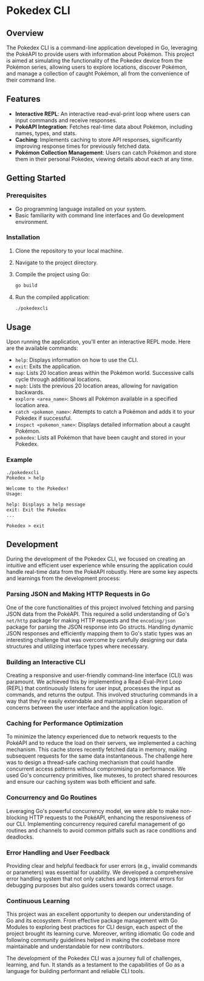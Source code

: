 # Pokedex CLI

## Overview

The Pokedex CLI is a command-line application developed in Go, leveraging the PokéAPI to provide users with information about Pokémon. This project is aimed at simulating the functionality of the Pokedex device from the Pokémon series, allowing users to explore locations, discover Pokémon, and manage a collection of caught Pokémon, all from the convenience of their command line.

## Features

- **Interactive REPL**: An interactive read-eval-print loop where users can input commands and receive responses.
- **PokéAPI Integration**: Fetches real-time data about Pokémon, including names, types, and stats.
- **Caching**: Implements caching to store API responses, significantly improving response times for previously fetched data.
- **Pokémon Collection Management**: Users can catch Pokémon and store them in their personal Pokedex, viewing details about each at any time.

## Getting Started

### Prerequisites

- Go programming language installed on your system.
- Basic familiarity with command line interfaces and Go development environment.

### Installation

1. Clone the repository to your local machine.
2. Navigate to the project directory.
3. Compile the project using Go:

    ```bash
    go build
    ```

4. Run the compiled application:

    ```bash
    ./pokedexcli
    ```

## Usage

Upon running the application, you'll enter an interactive REPL mode. Here are the available commands:

- `help`: Displays information on how to use the CLI.
- `exit`: Exits the application.
- `map`: Lists 20 location areas within the Pokémon world. Successive calls cycle through additional locations.
- `mapb`: Lists the previous 20 location areas, allowing for navigation backwards.
- `explore <area_name>`: Shows all Pokémon available in a specified location area.
- `catch <pokemon_name>`: Attempts to catch a Pokémon and adds it to your Pokedex if successful.
- `inspect <pokemon_name>`: Displays detailed information about a caught Pokémon.
- `pokedex`: Lists all Pokémon that have been caught and stored in your Pokedex.

### Example

```plaintext
./pokedexcli
Pokedex > help

Welcome to the Pokedex!
Usage:

help: Displays a help message
exit: Exit the Pokedex
...

Pokedex > exit
```

## Development

During the development of the Pokedex CLI, we focused on creating an intuitive and efficient user experience while ensuring the application could handle real-time data from the PokéAPI robustly. Here are some key aspects and learnings from the development process:

### Parsing JSON and Making HTTP Requests in Go

One of the core functionalities of this project involved fetching and parsing JSON data from the PokéAPI. This required a solid understanding of Go's `net/http` package for making HTTP requests and the `encoding/json` package for parsing the JSON response into Go structs. Handling dynamic JSON responses and efficiently mapping them to Go's static types was an interesting challenge that was overcome by carefully designing our data structures and utilizing interface types where necessary.

### Building an Interactive CLI

Creating a responsive and user-friendly command-line interface (CLI) was paramount. We achieved this by implementing a Read-Eval-Print Loop (REPL) that continuously listens for user input, processes the input as commands, and returns the output. This involved structuring commands in a way that they're easily extendable and maintaining a clean separation of concerns between the user interface and the application logic.

### Caching for Performance Optimization

To minimize the latency experienced due to network requests to the PokéAPI and to reduce the load on their servers, we implemented a caching mechanism. This cache stores recently fetched data in memory, making subsequent requests for the same data instantaneous. The challenge here was to design a thread-safe caching mechanism that could handle concurrent access patterns without compromising on performance. We used Go's concurrency primitives, like mutexes, to protect shared resources and ensure our caching system was both efficient and safe.

### Concurrency and Go Routines

Leveraging Go's powerful concurrency model, we were able to make non-blocking HTTP requests to the PokéAPI, enhancing the responsiveness of our CLI. Implementing concurrency required careful management of go routines and channels to avoid common pitfalls such as race conditions and deadlocks.

### Error Handling and User Feedback

Providing clear and helpful feedback for user errors (e.g., invalid commands or parameters) was essential for usability. We developed a comprehensive error handling system that not only catches and logs internal errors for debugging purposes but also guides users towards correct usage.

### Continuous Learning

This project was an excellent opportunity to deepen our understanding of Go and its ecosystem. From effective package management with Go Modules to exploring best practices for CLI design, each aspect of the project brought its learning curve. Moreover, writing idiomatic Go code and following community guidelines helped in making the codebase more maintainable and understandable for new contributors.

The development of the Pokedex CLI was a journey full of challenges, learning, and fun. It stands as a testament to the capabilities of Go as a language for building performant and reliable CLI tools.
